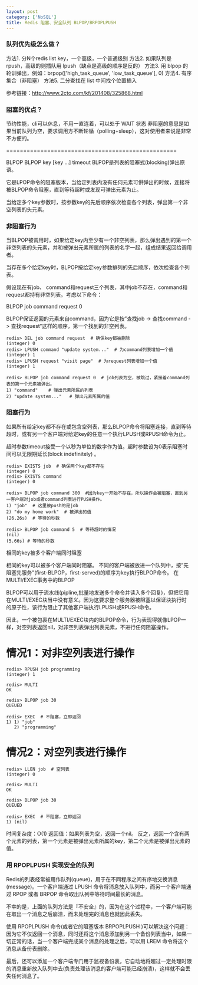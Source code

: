 ```yaml
---
layout: post
category: ['NoSQL']
title: Redis 阻塞、安全队列 BLPOP/BRPOPLPUSH
---
```


### 队列优先级怎么做？

方法1. 分N个redis list key，一个高级，一个普通级别
方法2. 如果队列是 rpush，高级的则插队用 lpush（缺点是高级的顺序是反的）
方法3. 用 blpop 的轮训弹出，例如：brpop(['high_task_queue', 'low_task_queue'], 0)
方法4. 有序集合（非阻塞）
方法5. 二分查找在 list 中间找个位置插入

参考链接：<http://www.2cto.com/kf/201408/325868.html>

### 阻塞的优点？

节约性能，cli可以休息，不用一直连着，可以处于 WAIT 状态
非阻塞的意思是如果当前队列为空，要求调用方不断轮循（polling+sleep），这对使用者来说是非常不方便的。

==================================================

BLPOP
BLPOP key [key ...] timeout
BLPOP是列表的阻塞式(blocking)弹出原语。

它是LPOP命令的阻塞版本，当给定列表内没有任何元素可供弹出的时候，连接将被BLPOP命令阻塞，直到等待超时或发现可弹出元素为止。

当给定多个key参数时，按参数key的先后顺序依次检查各个列表，弹出第一个非空列表的头元素。

### 非阻塞行为

当BLPOP被调用时，如果给定key内至少有一个非空列表，那么弹出遇到的第一个非空列表的头元素，并和被弹出元素所属的列表的名字一起，组成结果返回给调用者。

当存在多个给定key时，BLPOP按给定key参数排列的先后顺序，依次检查各个列表。

假设现在有job、 command和request三个列表，其中job不存在，command和request都持有非空列表。考虑以下命令：

BLPOP job command request 0

BLPOP保证返回的元素来自command，因为它是按”查找job -> 查找command -> 查找request“这样的顺序，第一个找到的非空列表。

    redis> DEL job command request  # 确保key都被删除
    (integer) 0
    redis> LPUSH command "update system..."  # 为command列表增加一个值
    (integer) 1
    redis> LPUSH request "visit page"  # 为request列表增加一个值
    (integer) 1

    redis> BLPOP job command request 0  # job列表为空，被跳过，紧接着command列表的第一个元素被弹出。
    1) "command"    # 弹出元素所属的列表
    2) "update system..."   # 弹出元素所属的值

### 阻塞行为

如果所有给定key都不存在或包含空列表，那么BLPOP命令将阻塞连接，直到等待超时，或有另一个客户端对给定key的任意一个执行LPUSH或RPUSH命令为止。

超时参数timeout接受一个以秒为单位的数字作为值。超时参数设为0表示阻塞时间可以无限期延长(block indefinitely) 。

    redis> EXISTS job  # 确保两个key都不存在
    (integer) 0
    redis> EXISTS command
    (integer) 0

    redis> BLPOP job command 300  #因为key一开始不存在，所以操作会被阻塞，直到另一客户端对job或者command列表进行PUSH操作。
    1) "job"  # 这里被push的是job
    2) "do my home work"  # 被弹出的值
    (26.26s)  # 等待的秒数

    redis> BLPOP job command 5  # 等待超时的情况
    (nil)
    (5.66s) # 等待的秒数

相同的key被多个客户端同时阻塞

相同的key可以被多个客户端同时阻塞。
不同的客户端被放进一个队列中，按”先阻塞先服务”(first-BLPOP，first-served)的顺序为key执行BLPOP命令。
在MULTI/EXEC事务中的BLPOP

BLPOP可以用于流水线(pipline,批量地发送多个命令并读入多个回复)，但把它用在MULTI/EXEC块当中没有意义。因为这要求整个服务器被阻塞以保证块执行时的原子性，该行为阻止了其他客户端执行LPUSH或RPUSH命令。

因此，一个被包裹在MULTI/EXEC块内的BLPOP命令，行为表现得就像LPOP一样，对空列表返回nil，对非空列表弹出列表元素，不进行任何阻塞操作。

# 情况1：对非空列表进行操作

    redis> RPUSH job programming
    (integer) 1

    redis> MULTI
    OK

    redis> BLPOP job 30
    QUEUED

    redis> EXEC  # 不阻塞，立即返回
    1) 1) "job"
       2) "programming"


# 情况2：对空列表进行操作

    redis> LLEN job  # 空列表
    (integer) 0

    redis> MULTI
    OK

    redis> BLPOP job 30
    QUEUED

    redis> EXEC  # 不阻塞，立即返回
    1) (nil)

时间复杂度：O(1)
返回值：如果列表为空，返回一个nil。
反之，返回一个含有两个元素的列表，第一个元素是被弹出元素所属的key，第二个元素是被弹出元素的值。

### 用 RPOPLPUSH 实现安全的队列

Redis的列表经常被用作队列(queue)，用于在不同程序之间有序地交换消息(message)。一个客户端通过 LPUSH 命令将消息放入队列中，而另一个客户端通过 RPOP 或者 BRPOP 命令取出队列中等待时间最长的消息。

不幸的是，上面的队列方法是『不安全』的，因为在这个过程中，一个客户端可能在取出一个消息之后崩溃，而未处理完的消息也就因此丢失。

使用 RPOPLPUSH 命令(或者它的阻塞版本 BRPOPLPUSH )可以解决这个问题：因为它不仅返回一个消息，同时还将这个消息添加到另一个备份列表当中，如果一切正常的话，当一个客户端完成某个消息的处理之后，可以用 LREM 命令将这个消息从备份表删除。

最后，还可以添加一个客户端专门用于监视备份表，它自动地将超过一定处理时限的消息重新放入队列中去(负责处理该消息的客户端可能已经崩溃)，这样就不会丢失任何消息了。